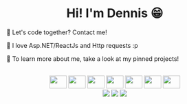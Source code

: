 <h1 width="100%" align="center">Hi! I'm Dennis 😁</h1>

<p>🥑 Let's code together? Contact me! </p>
<p>🍍 I love Asp.NET/ReactJs and Http requests :p</p>
<p>🍌 To learn more about me, take a look at my pinned projects!</p>

<div width="100%" align="center"><br>
  
  <img height="30" width="40" src="https://cdn.jsdelivr.net/gh/devicons/devicon@latest/icons/dot-net/dot-net-plain.svg">

  <img height="30" width="40" src="https://cdn.jsdelivr.net/gh/devicons/devicon@latest/icons/react/react-original.svg">
  
  <img height="30" width="40" src="https://cdn.jsdelivr.net/gh/devicons/devicon@latest/icons/docker/docker-plain.svg" />
  
  <img height="30" width="40" src="https://cdn.jsdelivr.net/gh/devicons/devicon@latest/icons/firebase/firebase-plain.svg" />

  <img height="30" width="40" src="https://cdn.jsdelivr.net/gh/devicons/devicon@latest/icons/supabase/supabase-original.svg" />

  <img height="30" width="40" src="https://cdn.jsdelivr.net/gh/devicons/devicon@latest/icons/postgresql/postgresql-plain.svg" />  
  
  <img height="30" width="40" src="https://cdn.jsdelivr.net/gh/devicons/devicon@latest/icons/angular/angular-original.svg" />

</div>

<div width="100%" align="center">
  <a href="https://instagram.com/dennisbozzi" target="_blank"><img src="https://img.shields.io/badge/-Instagram-%23E4405F?style=for-the-badge&logo=instagram&logoColor=white" target="_blank"></a>
  <a href="https://www.discordapp.com/users/355802139798274048" target="_blank"><img src="https://img.shields.io/badge/Discord-7289DA?style=for-the-badge&logo=discord&logoColor=white" target="_blank"></a> 
  <a href="https://www.linkedin.com/in/dennis-bozzi-985682234" target="_blank"><img src="https://img.shields.io/badge/-LinkedIn-%230077B5?style=for-the-badge&logo=linkedin&logoColor=white" target="_blank"></a>  
</div>
